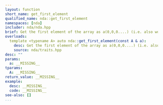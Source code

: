 ```yaml
---
layout: function
short_name: get_first_element
qualified_name: nda::get_first_element
namespaces: [nda]
includer: nda/nda.hpp
brief: Get the first element of the array as a(0,0,0....) (i.e. also work for non containers, just with the concept !).
overloads:
  template <typename A> auto nda::get_first_element(const A & a):
    desc: Get the first element of the array as a(0,0,0....) (i.e. also work for non containers, just with the concept !).
    source: nda/traits.hpp
desc: ""
params:
  a: __MISSING__
tparams:
  A: __MISSING__
return_value: __MISSING__
example:
  desc: __MISSING__
  code: __MISSING__
see-also: []
...
```

